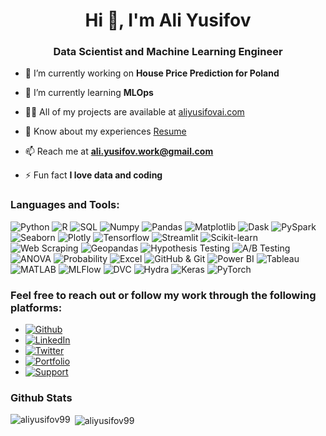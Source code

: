 <h1 align="center">Hi 👋, I'm Ali Yusifov</h1>
<h3 align="center">Data Scientist and Machine Learning Engineer</h3>

- 🔭 I’m currently working on **House Price Prediction for Poland**

- 🌱 I’m currently learning **MLOps**

- 👨‍💻 All of my projects are available at [aliyusifovai.com](https://www.aliyusifovai.com/)

- 📄 Know about my experiences [Resume](https://1drv.ms/b/s!At-R4Y4RWfpEhswVU1DWiumOcuv0vw?e=QrcHcs)

- 📫 Reach me at **ali.yusifov.work@gmail.com**

- ⚡ Fun fact **I love data and coding**

<h3 align="left">Languages and Tools:</h3>

<p align="left">
  <img src="https://img.shields.io/badge/Python-3776AB?style=flat-square&logo=python&logoColor=white" alt="Python" />
  <img src="https://img.shields.io/badge/R-276DC3?style=flat-square&logo=r&logoColor=white" alt="R" />
  <img src="https://img.shields.io/badge/SQL-CC2927?style=flat-square&logo=sql&logoColor=white" alt="SQL" />
  <img src="https://img.shields.io/badge/Numpy-013243?style=flat-square&logo=numpy&logoColor=white" alt="Numpy" />
  <img src="https://img.shields.io/badge/Pandas-150458?style=flat-square&logo=pandas&logoColor=white" alt="Pandas" />
  <img src="https://img.shields.io/badge/Matplotlib-FFA07A?style=flat-square&logo=matplotlib&logoColor=white" alt="Matplotlib" />
  <img src="https://img.shields.io/badge/Dask-003366?style=flat-square&logo=dask&logoColor=white" alt="Dask" />
  <img src="https://img.shields.io/badge/PySpark-E25A1C?style=flat-square&logo=apache-spark&logoColor=white" alt="PySpark" />
  <img src="https://img.shields.io/badge/Seaborn-2CA02C?style=flat-square&logo=seaborn&logoColor=white" alt="Seaborn" />
  <img src="https://img.shields.io/badge/Plotly-3F4F75?style=flat-square&logo=plotly&logoColor=white" alt="Plotly" />
  <img src="https://img.shields.io/badge/Tensorflow-FF6F00?style=flat-square&logo=tensorflow&logoColor=white" alt="Tensorflow" />
  <img src="https://img.shields.io/badge/Streamlit-FF4B4B?style=flat-square&logo=streamlit&logoColor=white" alt="Streamlit" />
  <img src="https://img.shields.io/badge/Scikit_learn-F7931E?style=flat-square&logo=scikit-learn&logoColor=white" alt="Scikit-learn" />
  <img src="https://img.shields.io/badge/Web_Scraping-E8E8E8?style=flat-square&logo=web&logoColor=black" alt="Web Scraping" />
  <img src="https://img.shields.io/badge/Geopandas-008080?style=flat-square&logo=geopandas&logoColor=white" alt="Geopandas" />
  <img src="https://img.shields.io/badge/Hypothesis_Testing-FFC0CB?style=flat-square&logo=hypothesis&logoColor=white" alt="Hypothesis Testing" />
  <img src="https://img.shields.io/badge/A_B_Testing-9ACD32?style=flat-square&logo=ab-testing&logoColor=white" alt="A/B Testing" />
  <img src="https://img.shields.io/badge/ANOVA-DA70D6?style=flat-square&logo=anova&logoColor=white" alt="ANOVA" />
  <img src="https://img.shields.io/badge/Probability-FFD700?style=flat-square&logo=probability&logoColor=white" alt="Probability" />
  <img src="https://img.shields.io/badge/Excel-217346?style=flat-square&logo=microsoft-excel&logoColor=white" alt="Excel" />
  <img src="https://img.shields.io/badge/GitHub_Git-181717?style=flat-square&logo=github&logoColor=white" alt="GitHub & Git" />
  <img src="https://img.shields.io/badge/Power_BI-F2C811?style=flat-square&logo=power-bi&logoColor=black" alt="Power BI" />
  <img src="https://img.shields.io/badge/Tableau-E97627?style=flat-square&logo=tableau&logoColor=white" alt="Tableau" />
  <img src="https://img.shields.io/badge/MATLAB-0076A8?style=flat-square&logo=matlab&logoColor=white" alt="MATLAB" />
  <img src="https://img.shields.io/badge/MLFlow-0194E2?style=flat-square&logo=mlflow&logoColor=white" alt="MLFlow" />
  <img src="https://img.shields.io/badge/DVC-945DD6?style=flat-square&logo=dvc&logoColor=white" alt="DVC" />
  <img src="https://img.shields.io/badge/Hydra-000000?style=flat-square&logo=hydra&logoColor=white" alt="Hydra" />
  <img src="https://img.shields.io/badge/Keras-D00000?style=flat-square&logo=keras&logoColor=white" alt="Keras" />
  <img src="https://img.shields.io/badge/PyTorch-EE4C2C?style=flat-square&logo=pytorch&logoColor=white" alt="PyTorch" />
</p>


<h3 align="left">Feel free to reach out or follow my work through the following platforms:</h3>

- [![Github](https://img.shields.io/badge/GitHub-100000?style=for-the-badge&logo=github&logoColor=white)](https://github.com/aliyusifov99)
- [![LinkedIn](https://img.shields.io/badge/LinkedIn-0077B5?style=for-the-badge&logo=linkedin&logoColor=white)](https://www.linkedin.com/in/ali-yusifov/)
- [![Twitter](https://img.shields.io/badge/Twitter-1DA1F2?style=for-the-badge&logo=twitter&logoColor=white)](https://twitter.com/aliyusifovpy)
- [![Portfolio](https://img.shields.io/badge/Personal_Website-4CAF50?style=for-the-badge&logo=google-earth&logoColor=white)](https://www.aliyusifovai.com/)
- [![Support](https://img.shields.io/badge/Buy_Me_A_Coffee-F7DF1E?style=for-the-badge&logo=buy-me-a-coffee&logoColor=black)](https://www.buymeacoffee.com/aliyusifov)


<h3 align="left">Github Stats</h3>
<p><img align="left" src="https://github-readme-stats.vercel.app/api/top-langs?username=aliyusifov99&show_icons=true&locale=en&layout=compact" alt="aliyusifov99" /></p>

<p>&nbsp;<img align="center" src="https://github-readme-stats.vercel.app/api?username=aliyusifov99&show_icons=true&locale=en" alt="aliyusifov99" /></p>



